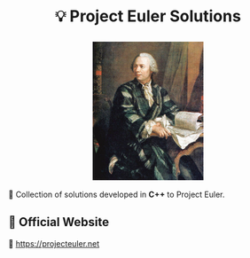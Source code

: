 # <p style="text-align: center;">💡 Project Euler Solutions</p>

<p style="text-align: center;"><img src="Leonhard_Euler_2.jpg" width="200"></p>

<p><span>🔦</span> Collection of solutions developed in <span style="font-weight: bold">C++</span> to Project Euler.</p>

## <span>💎</span> Official Website

<span>🔦</span> <https://projecteuler.net>
